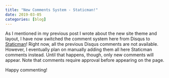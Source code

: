 ```yaml
---
title: "New Comments System - Staticman!"
date: 2019-03-05
categories: [blog]
---
```

As I mentioned in my previous post I wrote about the new site theme and layout, I have now switched the comment system here from Disqus to [Staticman](https://staticman.net/)! Right now, all the previous Disqus comments are not available. However, I eventually plan on manually adding them all here Staticman comments instead. Until that happens, though, only new comments will appear. Note that comments require approval before appearing on the page.

Happy commenting!
